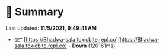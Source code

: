 # 📖 Summary
Last updated: **11/5/2021, 9:49:41 AM**

- `GET` [https://Bhadwa-sala.toxicblte.repl.co](https://Bhadwa-sala.toxicblte.repl.co) - **Down** (120161ms)
